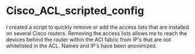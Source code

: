 # Cisco_ACL_scripted_config
I created a script to quickly remove or add the access lists that are installed on several Cisco routers. Removing the access lists allows me to reach the devices behind the router within the ACI fabric from IP's that are not whitelisted in the ACL. Names and IP's have been anonimized.

